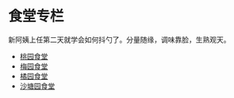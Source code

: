 <!-- TITLE: 东大今天又怎么了 -->
<!-- SUBTITLE: Wtf happened today at Campus -->

# 食堂专栏
新阿姨上任第二天就学会如何抖勺了。分量随缘，调味靠脸，生熟观天。
- [桃园食堂](http://wiki.seu.services/campus/taoyuan-canteen)
- [梅园食堂](http://wiki.seu.services/campus/meiyuan-canteen)
- [橘园食堂](http://wiki.seu.services/campus/juyuan-canteen)
- [沙塘园食堂](http://wiki.seu.services/campus/shatangyuan-canteen)
